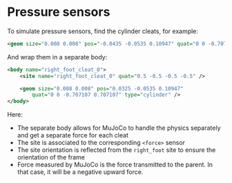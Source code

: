 # Pressure sensors

To simulate pressure sensors, find the cylinder cleats, for example:

```xml
<geom size="0.008 0.008" pos="-0.0435 -0.0535 0.10947" quat="0 0 -0.707107 0.707107" type="cylinder" />
```

And wrap them in a separate body:

```xml
<body name="right_foot_cleat_0">
    <site name="right_foot_cleat_0" quat="0.5 -0.5 -0.5 -0.5" />

    <geom size="0.008 0.008" pos="0.0325 -0.0535 0.10947"
        quat="0 0 -0.707107 0.707107" type="cylinder" />
</body>
```

Here:
* The separate body allows for MuJoCo to handle the physics separately and get a separate force for each cleat
* The site is associated to the corresponding `<force>` sensor
* The site orientation is reflected from the `right_foot` site to ensure the orientation of the frame
* Force measured by MuJoCo is the force transmitted to the parent. In that case, it will be a negative upward
  force.

